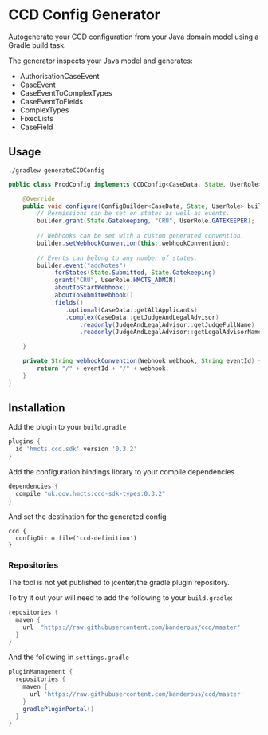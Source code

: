 # CCD Config Generator

Autogenerate your CCD configuration from your Java domain model using a Gradle build task.

The generator inspects your Java model and generates:

* AuthorisationCaseEvent
* CaseEvent
* CaseEventToComplexTypes
* CaseEventToFields
* ComplexTypes
* FixedLists
* CaseField

## Usage

```shell
./gradlew generateCCDConfig
```

```java
public class ProdConfig implements CCDConfig<CaseData, State, UserRole> {

    @Override
    public void configure(ConfigBuilder<CaseData, State, UserRole> builder) {
        // Permissions can be set on states as well as events.
        builder.grant(State.Gatekeeping, "CRU", UserRole.GATEKEEPER);
        
        // Webhooks can be set with a custom generated convention.
        builder.setWebhookConvention(this::webhookConvention);
        
        // Events can belong to any number of states.
        builder.event("addNotes")
            .forStates(State.Submitted, State.Gatekeeping)
            .grant("CRU", UserRole.HMCTS_ADMIN)
            .aboutToStartWebhook()
            .aboutToSubmitWebhook()
            .fields()
                .optional(CaseData::getAllApplicants)
                .complex(CaseData::getJudgeAndLegalAdvisor)
                    .readonly(JudgeAndLegalAdvisor::getJudgeFullName)
                    .readonly(JudgeAndLegalAdvisor::getLegalAdvisorName);

    }

    private String webhookConvention(Webhook webhook, String eventId) {
        return "/" + eventId + "/" + webhook;
    }
}
```

## Installation

Add the plugin to your `build.gradle`

```groovy
plugins {
  id 'hmcts.ccd.sdk' version '0.3.2'
}
```

Add the configuration bindings library to your compile dependencies

```groovy
dependencies {
  compile "uk.gov.hmcts:ccd-sdk-types:0.3.2"
}
```

And set the destination for the generated config

```
ccd {
  configDir = file('ccd-definition')
}
```

### Repositories

The tool is not yet published to jcenter/the gradle plugin repository.
 
To try it out your will need to add the following to your `build.gradle`:

```groovy
repositories {
  maven {
    url  "https://raw.githubusercontent.com/banderous/ccd/master"
  }
}
```

And the following in `settings.gradle`

```groovy
pluginManagement {
  repositories {
    maven {
      url 'https://raw.githubusercontent.com/banderous/ccd/master'
    }
    gradlePluginPortal()
  }
}
```


